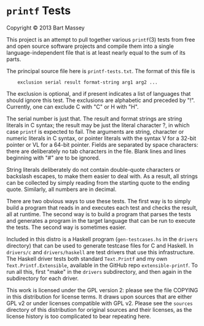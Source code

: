 # `printf` Tests
Copyright © 2013 Bart Massey

This project is an attempt to pull together various
`printf`(3) tests from free and open source software
projects and compile them into a single language-independent
file that is at least nearly equal to the sum of its parts.


The principal source file here is `printf-tests.txt`.
The format of this file is

        exclusion serial result format-string arg1 arg2 ...

The exclusion is optional, and if present indicates a list
of languages that should ignore this test. The exclusions
are alphabetic and preceded by "!". Currently, one can
exclude C with "C" or H with "H".

The serial number is just that.  The result and format
strings are string literals in C syntax; the result may be
just the literal character ?, in which case `printf` is
expected to fail.  The arguments are string, character or
numeric literals in C syntax, or pointer literals with the
syntax <NUMBER>V for a 32-bit pointer or <NUMBER>VL for a
64-bit pointer. Fields are separated by space characters:
there are deliberately no tab characters in the file. Blank
lines and lines beginning with "#" are to be ignored.

String literals deliberately do not contain double-quote
characters or backslash escapes, to make them easier to deal
with. As a result, all strings can be collected by simply
reading from the starting quote to the ending
quote. Similarly, all numbers are in decimal.

There are two obvious ways to use these tests. The first way
is to simply build a program that reads in and executes each
test and checks the result, all at runtime. The second way
is to build a program that parses the tests and generates a
program in the target language that can be run to execute
the tests. The second way is sometimes easier.

Included in this distro is a Haskell program
(`gen-testcases.hs` in the `drivers` directory) that can be
used to generate testcase files for C and Haskell. In
`drivers/c` and `drivers/haskell` are test drivers that use
this infrastructure. The Haskell driver tests both standard
`Text.Printf` and my own `Text.Printf.Extensible`, available
in the GitHub repo `extensible-printf`. To run all this,
first "make" in the `drivers` subdirectory, and then again
in the subdirectory for each driver.

This work is licensed under the GPL version 2: please see
the file COPYING in this distribution for license terms. It
draws upon sources that are either GPL v2 or under licenses
compatible with GPL v2. Please see the `sources` directory
of this distribution for original sources and their
licenses, as the license history is too complicated to bear
repeating here.

